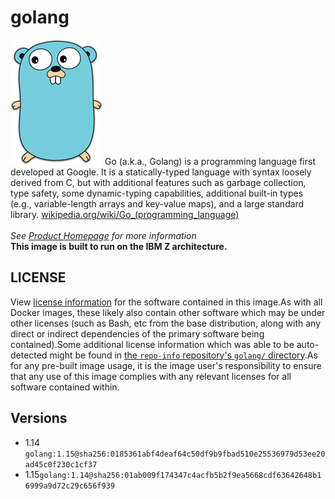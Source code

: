 # golang</br>
![logo](https://raw.githubusercontent.com/docker-library/docs/01c12653951b2fe592c1f93a13b4e289ada0e3a1/golang/logo.png)
Go (a.k.a., Golang) is a programming language first developed at Google. It is a statically-typed language with syntax loosely derived from C, but with additional features such as garbage collection, type safety, some dynamic-typing capabilities, additional built-in types (e.g., variable-length arrays and key-value maps), and a large standard library. [wikipedia.org/wiki/Go_(programming_language)](http://en.wikipedia.org/wiki/Go_%28programming_language%29)</br></br>
_See [Product Homepage](src) for more information_</br>
**This image is built to run on the IBM Z architecture.**</br>
## LICENSE</br>
View [license information](http://golang.org/LICENSE) for the software contained in this image.As with all Docker images, these likely also contain other software which may be under other licenses (such as Bash, etc from the base distribution, along with any direct or indirect dependencies of the primary software being contained).Some additional license information which was able to be auto-detected might be found in [the `repo-info` repository's `golang/` directory](https://github.com/docker-library/repo-info/tree/master/repos/golang).As for any pre-built image usage, it is the image user's responsibility to ensure that any use of this image complies with any relevant licenses for all software contained within.
## Versions</br>
-  1.14 `golang:1.15@sha256:0185361abf4deaf64c50df9b9fbad510e25536979d53ee20ad45c0f230c1cf37`
-  1.15`golang:1.14@sha256:01ab009f174347c4acfb5b2f9ea5668cdf63642648b16999a9d72c29c656f939`
